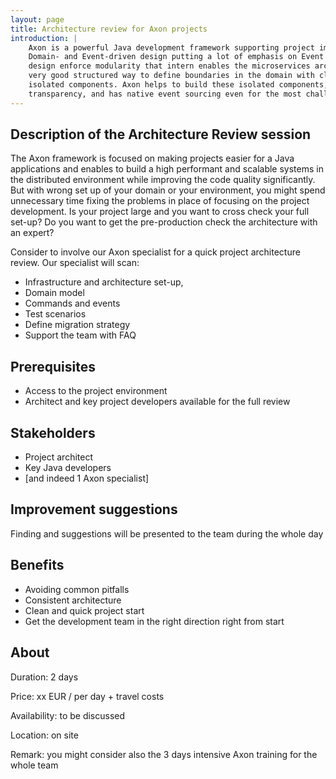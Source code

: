 ```yaml
---
layout: page
title: Architecture review for Axon projects 
introduction: |
    Axon is a powerful Java development framework supporting project implementations based on 
    Domain- and Event-driven design putting a lot of emphasis on Event sourcing. Domain driven 
    design enforce modularity that intern enables the microservices architecture and provides a 
    very good structured way to define boundaries in the domain with clear indication of the 
    isolated components. Axon helps to build these isolated components, takes care of location 
    transparency, and has native event sourcing even for the most challenging large projects.
---
```

## Description of the Architecture Review session
The Axon framework is focused on making projects easier for a Java applications and enables to build a high performant and scalable systems in the distributed environment while improving the code quality significantly. 
But with wrong set up of your domain or your environment, you might spend unnecessary time fixing the problems in place of focusing on the project development. Is your project large and you want to cross check your full set-up? Do you want to get the pre-production check the architecture with an expert? 

Consider to involve our Axon specialist for a quick project architecture review. Our specialist will scan: 
- Infrastructure and architecture set-up, 
- Domain model
- Commands and events
- Test scenarios 
- Define migration strategy
- Support the team with FAQ

## Prerequisites 
- Access to the project environment
- Architect and key project developers available for the full review

## Stakeholders
- Project architect
- Key Java developers
- [and indeed 1 Axon specialist]

## Improvement suggestions
Finding and suggestions will be presented to the team during the whole day 

## Benefits
- Avoiding common pitfalls
- Consistent architecture 
- Clean and quick project start
- Get the development team in the right direction right from start

## About 
Duration: 	2 days

Price: 		 xx EUR / per day + travel costs

Availability:	to be discussed 

Location:	on site

Remark:	you might consider also the 3 days intensive Axon training for the whole team
